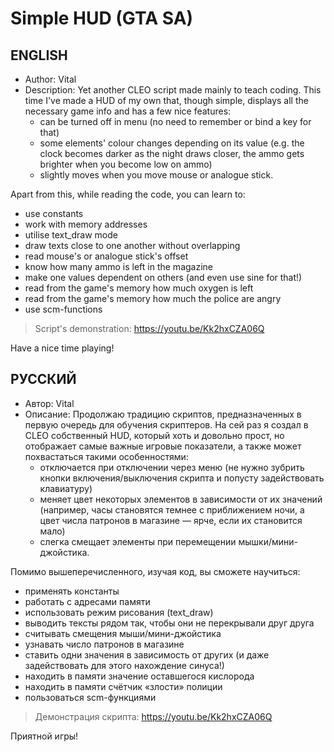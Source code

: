 # Simple HUD (GTA SA)
## ENGLISH
* Author: Vital
* Description: Yet another CLEO script made mainly to teach coding. This time I've made a HUD of my own that, though simple, displays all the necessary game info and has a few nice features:
  * can be turned off in menu (no need to remember or bind a key for that)
  * some elements' colour changes depending on its value (e.g. the clock becomes darker as the night draws closer, the ammo gets brighter when you become low on ammo)
  * slightly moves when you move mouse or analogue stick.

Apart from this, while reading the code, you can learn to:
* use constants
* work with memory addresses
* utilise text_draw mode
* draw texts close to one another without overlapping
* read mouse's or analogue stick's offset
* know how many ammo is left in the magazine
* make one values dependent on others (and even use sine for that!)
* read from the game's memory how much oxygen is left
* read from the game's memory how much the police are angry
* use scm-functions

>Script's demonstration:
https://youtu.be/Kk2hxCZA06Q

Have a nice time playing!

## РУССКИЙ
* Автор: Vital
* Описание: Продолжаю традицию скриптов, предназначенных в первую очередь для обучения скриптеров. На сей раз я создал в CLEO собственный HUD, который хоть и довольно прост, но отображает самые важные игровые показатели, а также может похвастаться такими особенностями:
  * отключается при отключении через меню (не нужно зубрить кнопки включения/выключения скрипта и попусту задействовать клавиатуру)
  * меняет цвет некоторых элементов в зависимости от их значений (например, часы становятся темнее с приближением ночи, а цвет числа патронов в магазине — ярче, если их становится мало)
  * слегка смещает элементы при перемещении мышки/мини-джойстика.

Помимо вышеперечисленного, изучая код, вы сможете научиться:
* применять константы
* работать с адресами памяти
* использовать режим рисования (text_draw)
* выводить тексты рядом так, чтобы они не перекрывали друг друга
* считывать смещения мыши/мини-джойстика
* узнавать число патронов в магазине
* ставить одни значения в зависимость от других (и даже задействовать для этого нахождение синуса!)
* находить в памяти значение оставшегося кислорода
* находить в памяти счётчик «злости» полиции
* пользоваться scm-функциями

>Демонстрация скрипта:
https://youtu.be/Kk2hxCZA06Q

Приятной игры!